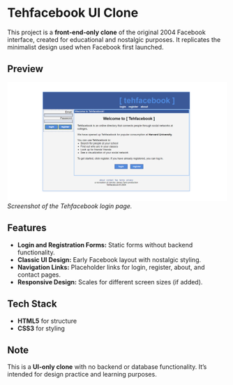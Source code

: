 
# Tehfacebook UI Clone

This project is a **front-end-only clone** of the original 2004 Facebook interface, created for educational and nostalgic purposes. It replicates the minimalist design used when Facebook first launched.

## Preview
![Tehfacebook Screenshot](./Screenshot%202024-10-16%20090714.png) 
*Screenshot of the Tehfacebook login page.*

## Features
- **Login and Registration Forms:** Static forms without backend functionality.
- **Classic UI Design:** Early Facebook layout with nostalgic styling.
- **Navigation Links:** Placeholder links for login, register, about, and contact pages.
- **Responsive Design:** Scales for different screen sizes (if added).

## Tech Stack
- **HTML5** for structure  
- **CSS3** for styling

## Note
This is a **UI-only clone** with no backend or database functionality. It’s intended for design practice and learning purposes.


